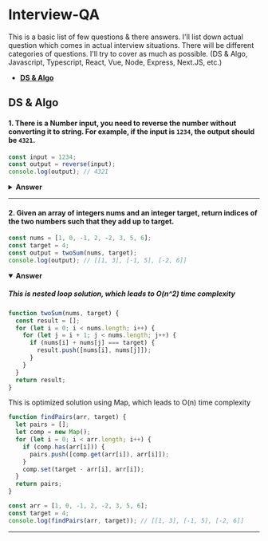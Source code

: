 # Interview-QA

This is a basic list of few questions &amp; there answers. I'll list down actual question which comes in actual interview situations.
There will be different categories of questions. I'll try to cover as much as possible. (DS & Algo, Javascript, Typescript, React, Vue, Node, Express, Next.JS, etc.)

- [**DS & Algo**](#ds&algo)

## DS & Algo

#### 1. There is a Number input, you need to reverse the number without converting it to string. For example, if the input is `1234`, the output should be `4321`.

```js
const input = 1234;
const output = reverse(input);
console.log(output); // 4321
```

<details><summary><b>Answer</b></summary>
<p>

##### This is a short function using loop

```js
function reverse(num) {
  let rev = 0;
  while (num > 0) {
    rev = rev * 10 + (num % 10);
    num = Math.floor(num / 10);
  }
  return rev;
}

const input = 1234;
const output = reverse(input);
console.log(output); // 4321
```

</p>

</details>

---

#### 2. Given an array of integers nums and an integer target, return indices of the two numbers such that they add up to target.

```js
const nums = [1, 0, -1, 2, -2, 3, 5, 6];
const target = 4;
const output = twoSum(nums, target);
console.log(output); // [[1, 3], [-1, 5], [-2, 6]]
```

<details open><summary><b>Answer</b></summary>
<p>

##### This is nested loop solution, which leads to O(n^2) time complexity

```js
function twoSum(nums, target) {
  const result = [];
  for (let i = 0; i < nums.length; i++) {
    for (let j = i + 1; j < nums.length; j++) {
      if (nums[i] + nums[j] === target) {
        result.push([nums[i], nums[j]]);
      }
    }
  }
  return result;
}
```

This is optimized solution using Map, which leads to O(n) time complexity

```js
function findPairs(arr, target) {
  let pairs = [];
  let comp = new Map();
  for (let i = 0; i < arr.length; i++) {
    if (comp.has(arr[i])) {
      pairs.push([comp.get(arr[i]), arr[i]]);
    }
    comp.set(target - arr[i], arr[i]);
  }
  return pairs;
}

const arr = [1, 0, -1, 2, -2, 3, 5, 6];
const target = 4;
console.log(findPairs(arr, target)); // [[1, 3], [-1, 5], [-2, 6]]
```

</p>

</details>

---
